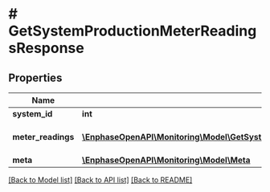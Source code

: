 # # GetSystemProductionMeterReadingsResponse

## Properties

Name | Type | Description | Notes
------------ | ------------- | ------------- | -------------
**system_id** | **int** | System ID. | [optional]
**meter_readings** | [**\EnphaseOpenAPI\Monitoring\Model\GetSystemProductionMeterReadingsResponseMeterReadingsInner[]**](GetSystemProductionMeterReadingsResponseMeterReadingsInner.md) | Production meter readings. | [optional]
**meta** | [**\EnphaseOpenAPI\Monitoring\Model\Meta**](Meta.md) |  | [optional]

[[Back to Model list]](../../README.md#models) [[Back to API list]](../../README.md#endpoints) [[Back to README]](../../README.md)
